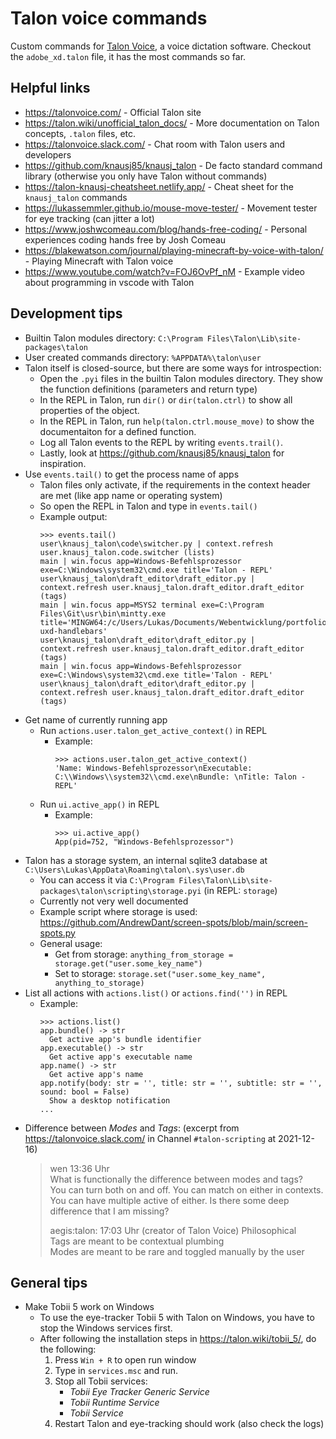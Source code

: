 # Talon voice commands 

Custom commands for [Talon Voice](https://talonvoice.com/), a voice dictation software.
Checkout the `adobe_xd.talon` file, it has the most commands so far.


## Helpful links

* https://talonvoice.com/ - Official Talon site
* https://talon.wiki/unofficial_talon_docs/ - More documentation on Talon concepts, `.talon` files, etc.
* https://talonvoice.slack.com/ - Chat room with Talon users and developers
* https://github.com/knausj85/knausj_talon - De facto standard command library (otherwise you only have Talon without commands)
* https://talon-knausj-cheatsheet.netlify.app/ - Cheat sheet for the `knausj_talon` commands
* https://lukassemmler.github.io/mouse-move-tester/ - Movement tester for eye tracking (can jitter a lot)
* https://www.joshwcomeau.com/blog/hands-free-coding/ - Personal experiences coding hands free by Josh Comeau
* https://blakewatson.com/journal/playing-minecraft-by-voice-with-talon/ - Playing Minecraft with Talon voice
* https://www.youtube.com/watch?v=FOJ6OvPf_nM - Example video about programming in vscode with Talon


## Development tips

* Builtin Talon modules directory: `C:\Program Files\Talon\Lib\site-packages\talon`
* User created commands directory: `%APPDATA%\talon\user`
* Talon itself is closed-source, but there are some ways for introspection:
  * Open the `.pyi` files in the builtin Talon modules directory. They show the function definitions (parameters and return type)
  * In the REPL in Talon, run `dir()` or `dir(talon.ctrl)` to show all properties of the object.
  * In the REPL in Talon, run `help(talon.ctrl.mouse_move)` to show the documentaiton for a defined function.
  * Log all Talon events to the REPL by writing `events.trail()`.
  * Lastly, look at https://github.com/knausj85/knausj_talon for inspiration.
* Use `events.tail()` to get the process name of apps
  * Talon files only activate, if the requirements in the context header are met (like app name or operating system)
  * So open the REPL in Talon and type in `events.tail()`
  * Example output: 
    ```
    >>> events.tail()
    user\knausj_talon\code\switcher.py | context.refresh user.knausj_talon.code.switcher (lists)
    main | win.focus app=Windows-Befehlsprozessor exe=C:\Windows\system32\cmd.exe title='Talon - REPL'
    user\knausj_talon\draft_editor\draft_editor.py | context.refresh user.knausj_talon.draft_editor.draft_editor (tags)
    main | win.focus app=MSYS2 terminal exe=C:\Program Files\Git\usr\bin\mintty.exe title='MINGW64:/c/Users/Lukas/Documents/Webentwicklung/portfolio-uxd-handlebars'
    user\knausj_talon\draft_editor\draft_editor.py | context.refresh user.knausj_talon.draft_editor.draft_editor (tags)
    main | win.focus app=Windows-Befehlsprozessor exe=C:\Windows\system32\cmd.exe title='Talon - REPL'
    user\knausj_talon\draft_editor\draft_editor.py | context.refresh user.knausj_talon.draft_editor.draft_editor (tags)
    ```
* Get name of currently running app
  * Run `actions.user.talon_get_active_context()` in REPL
    * Example: 
      ```
      >>> actions.user.talon_get_active_context()
      'Name: Windows-Befehlsprozessor\nExecutable: C:\\Windows\\system32\\cmd.exe\nBundle: \nTitle: Talon - REPL'
      ```
  * Run `ui.active_app()` in REPL
    * Example:
      ```
      >>> ui.active_app()
      App(pid=752, "Windows-Befehlsprozessor")
      ```
* Talon has a storage system, an internal sqlite3 database at `C:\Users\Lukas\AppData\Roaming\talon\.sys\user.db` 
  * You can access it via `C:\Program Files\Talon\Lib\site-packages\talon\scripting\storage.pyi` (in REPL: `storage`)
  * Currently not very well documented
  * Example script where storage is used: https://github.com/AndrewDant/screen-spots/blob/main/screen-spots.py
  * General usage: 
    * Get from storage: `anything_from_storage = storage.get("user.some_key_name")`
    * Set to storage: `storage.set("user.some_key_name", anything_to_storage)` 
* List all actions with `actions.list()` or `actions.find('')` in REPL
  * Example:
    ```
    >>> actions.list()
    app.bundle() -> str
      Get active app's bundle identifier
    app.executable() -> str
      Get active app's executable name
    app.name() -> str
      Get active app's name
    app.notify(body: str = '', title: str = '', subtitle: str = '', sound: bool = False)
      Show a desktop notification
    ...
    ```
* Difference between *Modes* and *Tags*: (excerpt from https://talonvoice.slack.com/ in Channel `#talon-scripting` at 2021-12-16)
  > wen  13:36 Uhr  
  > What is functionally the difference between modes and tags?  
  > You can turn both on and off. You can match on either in contexts. You can have multiple active of either. Is there some deep difference that I am missing?  
  >
  > aegis:talon:  17:03 Uhr  (creator of Talon Voice)
  > Philosophical  
  > Tags are meant to be contextual plumbing  
  > Modes are meant to be rare and toggled manually by the user  


## General tips

* Make Tobii 5 work on Windows
  * To use the eye-tracker Tobii 5 with Talon on Windows, you have to stop the Windows services first.
  * After following the installation steps in https://talon.wiki/tobii_5/, do the following:
    1. Press `Win + R` to open run window
    2. Type in `services.msc` and run.
    3. Stop all Tobii services:
       * *Tobii Eye Tracker Generic Service*
       * *Tobii Runtime Service*
       * *Tobii Service*
    4. Restart Talon and eye-tracking should work (also check the logs)
